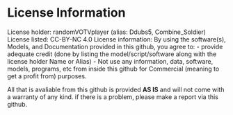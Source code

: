 # License Information
License holder: randomVOTVplayer (alias: Ddubs5, Combine_Soldier)
License listed: CC-BY-NC 4.0
License information: By using the software(s), Models, and Documentation  provided in this github, you agree to:
    - provide adequate credit (done by listing the model/script/software along with the license holder Name or Alias)
    - Not use any information, data, software, models, programs, etc from inside this github for Commercial (meaning to get a profit from) purposes.

All that is avaliable from this github is provided **AS IS** and will not come with a warranty of any kind. if there is a problem, please make a report via this github.